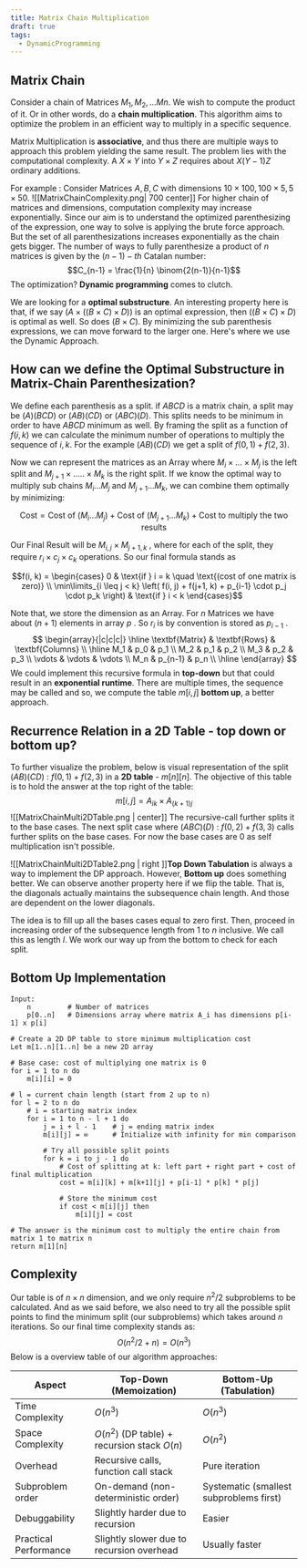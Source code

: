 ```yaml
---
title: Matrix Chain Multiplication
draft: true
tags:
  - DynamicProgramming
---
```

## Matrix Chain
Consider a chain of Matrices $M_1,M_2, ... Mn$. We wish to compute the product of it. Or in other words, do a **chain multiplication**.
This algorithm aims to optimize the problem in an efficient way to multiply in a specific sequence. 

Matrix Multiplication is **associative**, and thus there are multiple ways to approach this problem yielding the same result. 
The problem lies with the computational complexity. A $X\times Y$ into $Y\times Z$ requires about $X(Y-1)Z$ ordinary additions. 

For example :
Consider Matrices $A,B,C$ with dimensions $10\times100, 100\times5, 5\times50$.
 ![[MatrixChainComplexity.png| 700 center]]
For higher chain of matrices and dimensions, computation complexity may increase exponentially. 
Since our aim is to understand the optimized parenthesizing of the expression, one way to solve is applying the brute force approach. But the set of all parenthesizations increases exponentially as the chain gets bigger. The number of ways to fully parenthesize a product of $n$ matrices is given by the $(n-1)-th$ Catalan number: 
$$C_{n-1} = \frac{1}{n} \binom{2(n-1)}{n-1}$$The optimization? **Dynamic programming** comes to clutch. 

We are looking for a **optimal substructure**. An interesting property here is that, if we say $(A\times ((B \times C) \times D))$ is an optimal expression, then $((B \times C) \times D)$ is optimal as well. So does $(B \times C)$.
By minimizing the sub parenthesis expressions, we can move forward to the larger one. Here's where we use the Dynamic Approach. 
## How can we define the Optimal Substructure in Matrix-Chain Parenthesization? 
We define each parenthesis as a split. if $ABCD$ is a matrix chain, a split may be $(A)(BCD)$ or $(AB)(CD)$ or $(ABC)(D)$. This splits needs to be minimum in order to have $ABCD$ minimum as well. By framing the split as a function of $f(i,k)$ we can calculate the minimum number of operations to multiply the sequence of $i,k$. 
For the example $(AB)(CD)$ we get a split of $f(0,1) + f(2,3)$.

Now we can represent the matrices as an Array where $M_i \times ... \times M_j$ is the left split and $M_{j+1} \times ..... \times M_k$ is the right split. 
If we know the optimal way to multiply sub chains $M_i \dots M_j$ and $M_{j+1} \dots M_k$, we can combine them optimally by minimizing:

$$\text{Cost} = \text{Cost of } (M_i \dots M_j) + \text{Cost of } (M_{j+1} \dots M_k) + \text{Cost to multiply the two results}$$

Our Final Result will be $M_{i,j} \times M_{j+1,k}$ , where for each of the split, they require $r_i \times c_j \times c_k$ operations. 
So our final formula stands as 

$$f(i, k) = \begin{cases} 0 & \text{if } i = k \quad \text{(cost of one matrix is zero)} \\ \min\limits_{i \leq j < k} \left( f(i, j) + f(j+1, k) + p_{i-1} \cdot p_j \cdot p_k \right) & \text{if } i < k \end{cases}$$

Note that, we store the dimension as an Array. For $n$ Matrices we have about $(n+1)$ elements in array $p$ . So $r_i$ is by convention is stored as $p_{i-1}$ .
$$
\begin{array}{|c|c|c|}
\hline
\textbf{Matrix} & \textbf{Rows} & \textbf{Columns} \\
\hline
M_1 & p_0 & p_1 \\
M_2 & p_1 & p_2 \\
M_3 & p_2 & p_3 \\
\vdots & \vdots & \vdots \\
M_n & p_{n-1} & p_n \\
\hline
\end{array}
$$
We could implement this recursive formula in **top-down** but that could result in an **exponential runtime**. There are multiple times, the sequence may be called and so, we compute the table $m[i, j]$ **bottom up**, a better approach. 
## Recurrence Relation in a 2D Table - top down or bottom up?

To further visualize the problem, below is visual representation of the split $(AB)(CD)$ : $f(0,1) + f(2,3)$ in a **2D table** - $m[n][n]$. 
The objective of this table is to hold the answer at the top right of the table: $$m[i,j] = A_{ik} \times A_{(k+1)j}$$
![[MatrixChainMulti2DTable.png | center]]
The recursive-call further splits it to the base cases. The next split case where $(ABC)(D)$ : $f(0,2) + f(3,3)$ calls further splits on the base cases. For now the base cases are 0 as self multiplication isn't possible. 

![[MatrixChainMulti2DTable2.png | right ]]**Top Down Tabulation** is always a way to implement the DP approach. However, **Bottom up** does something better. 
We can observe another property here if we flip the table. That is, the diagonals actually maintains the subsequence chain length. 
And those are dependent on the lower diagonals. 

The idea is to fill up all the bases cases equal to zero first. Then, proceed in increasing order of the subsequence length from 1 to $n$ inclusive.
We call this as length $l$. 
We work our way up from the bottom to check for each split. 
## Bottom Up Implementation
```
Input: 
    n         # Number of matrices
    p[0..n]   # Dimensions array where matrix A_i has dimensions p[i-1] x p[i]

# Create a 2D DP table to store minimum multiplication cost
Let m[1..n][1..n] be a new 2D array

# Base case: cost of multiplying one matrix is 0
for i = 1 to n do
    m[i][i] = 0

# l = current chain length (start from 2 up to n)
for l = 2 to n do 
    # i = starting matrix index
    for i = 1 to n - l + 1 do 
        j = i + l - 1    # j = ending matrix index
        m[i][j] = ∞      # Initialize with infinity for min comparison

        # Try all possible split points
        for k = i to j - 1 do
            # Cost of splitting at k: left part + right part + cost of final multiplication
            cost = m[i][k] + m[k+1][j] + p[i-1] * p[k] * p[j]
            
            # Store the minimum cost
            if cost < m[i][j] then
                m[i][j] = cost

# The answer is the minimum cost to multiply the entire chain from matrix 1 to matrix n
return m[1][n]
```

## Complexity
Our table is of $n\times n$  dimension, and we only require $n^2 / 2$ subproblems to be calculated. And as we said before, we also need to try all the possible split points to find the minimum split (our subproblems) which takes around *n* iterations. So our final time complexity stands as: $$O(n^2/2 + n) = O(n^3)$$
Below is a overview table of our algorithm approaches:

| Aspect                | Top-Down (Memoization)                       | Bottom-Up (Tabulation)                  |
| --------------------- | -------------------------------------------- | --------------------------------------- |
| Time Complexity       | $O(n^3)$                                     | $O(n^3)$                                |
| Space Complexity      | $O(n^2)$ (DP table) + recursion stack $O(n)$ | $O(n^2)$                                |
| Overhead              | Recursive calls, function call stack         | Pure iteration                          |
| Subproblem order      | On-demand (non-deterministic order)          | Systematic (smallest subproblems first) |
| Debuggability         | Slightly harder due to recursion             | Easier                                  |
| Practical Performance | Slightly slower due to recursion overhead    | Usually faster                          |
